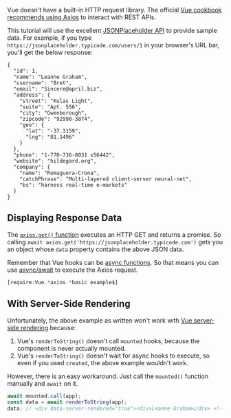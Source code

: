 Vue doesn't have a built-in HTTP request library. The official [Vue cookbook recommends using Axios](https://vuejs.org/v2/cookbook/using-axios-to-consume-apis.html) to interact with REST APIs.

This tutorial will use the excellent [JSONPlaceholder API](https://jsonplaceholder.typicode.com/) to provide sample data. For example, if you
type `https://jsonplaceholder.typicode.com/users/1` in your browser's URL bar, you'll
get the below response:

```
{
  "id": 1,
  "name": "Leanne Graham",
  "username": "Bret",
  "email": "Sincere@april.biz",
  "address": {
    "street": "Kulas Light",
    "suite": "Apt. 556",
    "city": "Gwenborough",
    "zipcode": "92998-3874",
    "geo": {
      "lat": "-37.3159",
      "lng": "81.1496"
    }
  },
  "phone": "1-770-736-8031 x56442",
  "website": "hildegard.org",
  "company": {
    "name": "Romaguera-Crona",
    "catchPhrase": "Multi-layered client-server neural-net",
    "bs": "harness real-time e-markets"
  }
}
```

Displaying Response Data
------------------------

The [`axios.get()` function](https://www.npmjs.com/package/axios#example) executes
an HTTP GET and returns a promise. So calling `await axios.get('https://jsonplaceholder.typicode.com')` gets you an object whose `data` property contains
the above JSON data.

Remember that Vue hooks can be [async functions](https://thecodebarbarian.com/async-functions-in-javascript.html). So that means you can use [async/await](https://asyncawait.net) to execute the Axios request.

```javascript
[require:Vue.*axios.*basic example$]
```

With Server-Side Rendering
--------------------------

Unfortunately, the above example as written won't work with [Vue server-side rendering](h/tutorials/vue/ssr) because:

1. Vue's `renderToString()` doesn't call `mounted` hooks, because the component is never actually mounted.
2. Vue's `renderToString()` doesn't wait for async hooks to execute, so even if you used `created`, the above example wouldn't work.

However, there is an easy workaround. Just call the `mounted()` function manually
and `await` on it.

```javascript
await mounted.call(app);
const data = await renderToString(app);
data; // <div data-server-rendered="true"><div>Leanne Graham</div> <!----></div>
```